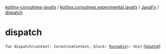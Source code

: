 [kotlinx-coroutines-javafx](../../index.md) / [kotlinx.coroutines.experimental.javafx](../index.md) / [JavaFx](index.md) / [dispatch](.)

# dispatch

`fun dispatch(context: CoroutineContext, block: `[`Runnable`](http://docs.oracle.com/javase/6/docs/api/java/lang/Runnable.html)`): Unit` [(source)](http://github.com/kotlin/kotlinx.coroutines/tree/master/kotlinx-coroutines-javafx/src/main/kotlin/kotlinx/coroutines/experimental/javafx/JavaFx.kt#L41)